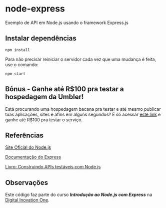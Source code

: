 # node-express
Exemplo de API em Node.js usando o framework Express.js

## Instalar dependências
`npm install`

Para não precisar reiniciar o servidor cada vez que uma mudança é feita, use o comando:

`npm start`

## Bônus - Ganhe até R$100 pra testar a hospedagem da Umbler!
Está procurando uma hospedagem bacana pra testar e até mesmo publicar tuas aplicações, sites e afins em alguns segundos? É só acessar [este link](http://bit.ly/CreditosNaUmbler) e ganhe até R$100 pra testar o serviço. 


## Referências
[Site Oficial do Node.js](https://nodejs.org)

[Documentação do Express](https://expressjs.com)

[Livro: Construindo APIs testáveis com Node.js](https://leanpub.com/construindo-apis-testaveis-com-nodejs/read)

## Observações
Este código faz parte do curso **_Introdução ao Node.js com Express_** na [Digital Inovation One](https://digitalinnovation.one).
